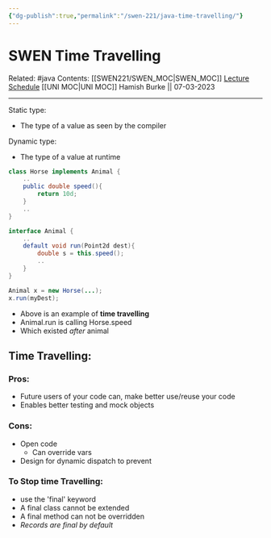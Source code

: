 ```yaml
---
{"dg-publish":true,"permalink":"/swen-221/java-time-travelling/"}
---
```



# SWEN Time Travelling

Related: #java 
Contents: [[SWEN221/SWEN_MOC\|SWEN_MOC]]
[Lecture Schedule](https://ecs.wgtn.ac.nz/Courses/SWEN221_2023T1/LectureSchedule)
[[UNI MOC\|UNI MOC]]
Hamish Burke || 07-03-2023
***
Static type:
- The type of a value as seen by the compiler

Dynamic type:
- The type of a value at runtime

```java
class Horse implements Animal {
	..
	public double speed(){
		return 10d;
	}
	..
}

interface Animal {
	..
	default void run(Point2d dest){
		double s = this.speed();	
		..
	}
}
```

```java
Animal x = new Horse(...);
x.run(myDest);
```

- Above is an example of **time travelling**
- Animal.run is calling Horse.speed
- Which existed *after* animal

## Time Travelling:

### Pros:

- Future users of your code can, make better use/reuse your code
- Enables better testing and mock objects

### Cons:

- Open code
	- Can override vars
- Design for dynamic dispatch to prevent

### To Stop time Travelling:

- use the 'final' keyword
- A final class cannot be extended
- A final method can not be overridden
- *Records are final by default*

